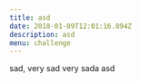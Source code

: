 ```yaml
---
title: asd
date: 2018-01-09T12:01:16.894Z
description: asd
menu: challenge
---
```

sad, very sad very sada asd

